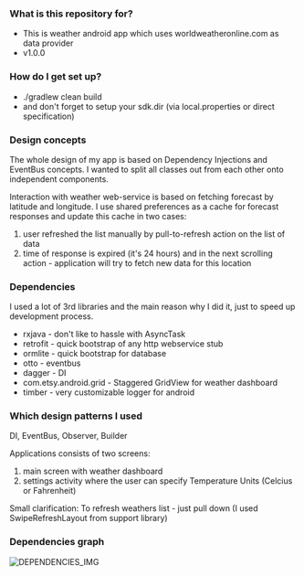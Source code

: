 ### What is this repository for? ###

* This is weather android app which uses worldweatheronline.com as data provider
* v1.0.0

### How do I get set up? ###

* ./gradlew clean build
* and don't forget to setup your sdk.dir (via local.properties or direct specification)

### Design concepts ###

The whole design of my app is based on Dependency Injections and EventBus concepts.
I wanted to split all classes out from each other onto independent components.

Interaction with weather web-service is based on fetching forecast by latitude and longitude.
I use shared preferences as a cache for forecast responses and update this cache in two cases:

1. user refreshed the list manually by pull-to-refresh action on the list of data
2. time of response is expired (it's 24 hours) and in the next scrolling action - application will try to fetch new data for this location

### Dependencies ###
I used a lot of 3rd libraries and the main reason why I did it, just to speed up development process.

* rxjava - don't like to hassle with AsyncTask
* retrofit - quick bootstrap of any http webservice stub
* ormlite - quick bootstrap for database
* otto - eventbus
* dagger - DI
* com.etsy.android.grid - Staggered GridView for weather dashboard
* timber - very customizable logger for android

### Which design patterns I used ###
DI, EventBus, Observer, Builder

Applications consists of two screens:

 1. main screen with weather dashboard
 2. settings activity where the user can specify Temperature Units (Celcius or Fahrenheit)

Small clarification: To refresh weathers list - just pull down (I used SwipeRefreshLayout from support library)

### Dependencies graph ###

![DEPENDENCIES_IMG](weather-android/raw/master/dependency-graph.png)